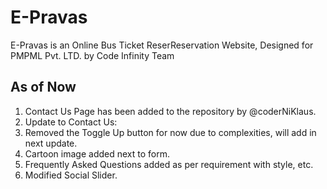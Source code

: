 # E-Pravas 
E-Pravas is an Online Bus Ticket ReserReservation Website, Designed for PMPML Pvt. LTD. by Code Infinity Team

## As of Now
1. Contact Us Page has been added to the repository by @coderNiKlaus. <br>
2. Update to Contact Us:<br>
3. Removed the Toggle Up button for now due to complexities, will add in next update.<br>
4. Cartoon image added next to form.<br>
5. Frequently Asked Questions added as per requirement with style, etc.<br>
6. Modified Social Slider.
